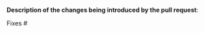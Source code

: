 <!--
Before submitting a pull request:
  * Run linter and tests locally: Use "tox"
  * Ensure your commits are signed-off-by: Use "commit --signoff"
  * Make sure new code has tests and is documented
  * For more info, see docs/CONTRIBUTING.rst

Once commits are signed off and tested, describe the purpose and contents
of the pull request below.
-->

**Description of the changes being introduced by the pull request**:




Fixes #<ISSUE NUMBER>

